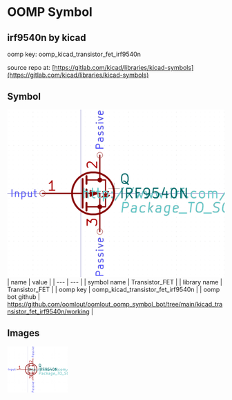 # OOMP Symbol  
## irf9540n  by kicad  
  
oomp key: oomp_kicad_transistor_fet_irf9540n  
  
source repo at: [https://gitlab.com/kicad/libraries/kicad-symbols](https://gitlab.com/kicad/libraries/kicad-symbols)  
## Symbol  
  
[![working.png](working_600.png)](working.png)  
| name | value | 
| --- | --- | 
| symbol name | Transistor_FET | 
| library name | Transistor_FET | 
| oomp key | oomp_kicad_transistor_fet_irf9540n | 
| oomp bot github | https://github.com/oomlout/oomlout_oomp_symbol_bot/tree/main/kicad_transistor_fet_irf9540n/working | 
## Images  
  
[![working.png](working_140.png)](working.png)  

